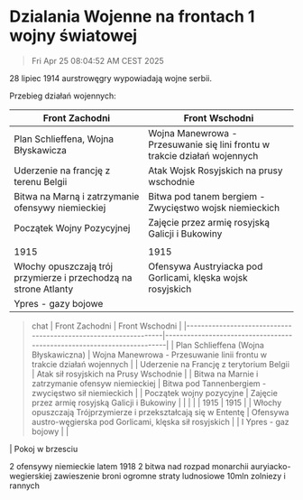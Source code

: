 # Dzialania Wojenne na frontach 1 wojny światowej

> Fri Apr 25 08:04:52 AM CEST 2025

28 lipiec 1914 aurstrowęgry wypowiadają wojne serbii.

Przebieg działań wojennych:

| Front Zachodni                                                   | Front Wschodni                                                            |
|------------------------------------------------------------------|---------------------------------------------------------------------------|
| Plan Schlieffena, Wojna Błyskawicza                              | Wojna Manewrowa - Przesuwanie się lini frontu w trakcie działań wojennych |
| Uderzenie na francję z terenu Belgii                             | Atak Wojsk Rosyjskich na prusy wschodnie                                  |
| Bitwa na Marną i zatrzymanie ofensywy niemieckiej                | Bitwa pod tanem bergiem - Zwycięstwo wojsk niemieckich                    |
| Początek Wojny Pozycyjnej                                        | Zajęcie przez armię rosyjską Galicji i Bukowiny                           |
|                                                                  |                                                                           |
| 1915                                                             | 1915                                                                      |
| Włochy opuszczają trój przymierze i przechodzą na strone Atlanty | Ofensywa Austryiacka pod Gorlicami, klęska wojsk rosyjskich               |
| Ypres - gazy bojowe                                              |                                                                           |


> chat
| Front Zachodni                                                  | Front Wschodni                                                         |
|-----------------------------------------------------------------|------------------------------------------------------------------------|
| Plan Schlieffena (Wojna Błyskawiczna)                           | Wojna Manewrowa - Przesuwanie linii frontu w trakcie działań wojennych |
| Uderzenie na Francję z terytorium Belgii                        | Atak sił rosyjskich na Prusy Wschodnie                                 |
| Bitwa na Marnie i zatrzymanie ofensyw niemieckiej               | Bitwa pod Tannenbergiem - zwycięstwo sił niemieckich                   |
| Początek wojny pozycyjne                                        | Zajęcie przez armię rosyjską Galicji i Bukowiny                        |
|                                                                 |                                                                        |
| 1915                                                            | 1915                                                                   |
| Włochy opuszczają Trójprzymierze i przekształcają się w Ententę | Ofensywa austro-węgierska pod Gorlicami, klęska sił rosyjskich         |
| I Ypres - gaz bojowy                                            |                                                                        |

| Pokoj w brzesciu

2 ofensywy niemieckie latem 1918
2 bitwa nad
rozpad monarchii auryiacko-wegierskiej
zawieszenie broni
ogromne straty ludnosiowe
10mln zolniezy i rannych
